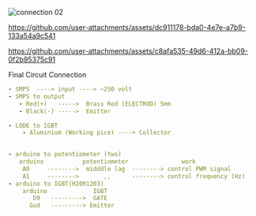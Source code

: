 ![connection 02](https://github.com/user-attachments/assets/78ff2e72-8463-43be-9bbf-a83aaf2755d8)

https://github.com/user-attachments/assets/dc911178-bda0-4e7e-a7b9-133a54a9c541

https://github.com/user-attachments/assets/c8afa535-49d6-412a-bb09-0f2b95375c91

Final Circuit Connection

```yaml
- SMPS  ----> input ----> ~250 volt
- SMPS to output
   - Red(+)   ----->  Brass Rod (ELECTROD) 5mm
   - Black(-) ----->  Emitter

- LODE to IGBT
    - Aluminium (Working pice) ----> Collector
    

- arduino to potentiometer (two)
   arduino           potentiometer               work
    A0     -------->  midddle lag  --------> control PWM signal
    A1     -------->       ,,      --------> control frequency (Hz)
- arduino to IGBT(H20R1203)
    arduino             IGBT
       D9   --------->  GATE
      Gud   ---------> Emitter
```
